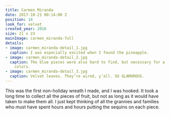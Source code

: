 ```yaml
---
title: Carmen Miranda
date: 2017-10-21 00:14:00 Z
position: 14
look_for: velvet
created_year: 2016
size: 21 x 23
mainImage: carmen_miranda-full
details:
- image: carmen_miranda-detail_1.jpg
  caption: I was especially excited when I found the pineapple.
- image: carmen_miranda-detail_2.jpg
  caption: The blue pieces were also hard to find, but necessary for a good mix of
    colors.
- image: carmen_miranda-detail_3.jpg
  caption: Velvet leaves. They’re wired, y’all. SO GLAMOROUS.
---
```


This was the first non-holiday wreath I made, and I was hooked. It took a long time to collect all the pieces of fruit, but not as long as it would have taken to make them all. I just kept thinking of all the grannies and families who must have spent hours and hours putting the sequins on each piece.
